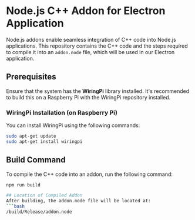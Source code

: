# Node.js C++ Addon for Electron Application

Node.js addons enable seamless integration of C++ code into Node.js applications. This repository contains the C++ code and the steps required to compile it into an `addon.node` file, which will be used in our Electron application.

## Prerequisites

Ensure that the system has the **WiringPi** library installed. It's recommended to build this on a Raspberry Pi with the WiringPi repository installed.

### WiringPi Installation (on Raspberry Pi)

You can install WiringPi using the following commands:

```bash
sudo apt-get update
sudo apt-get install wiringpi
```

## Build Command

To compile the C++ code into an addon, run the following command:

```bash
npm run build

## Location of Compiled Addon
After building, the addon.node file will be located at:
```bash
/build/Release/addon.node


